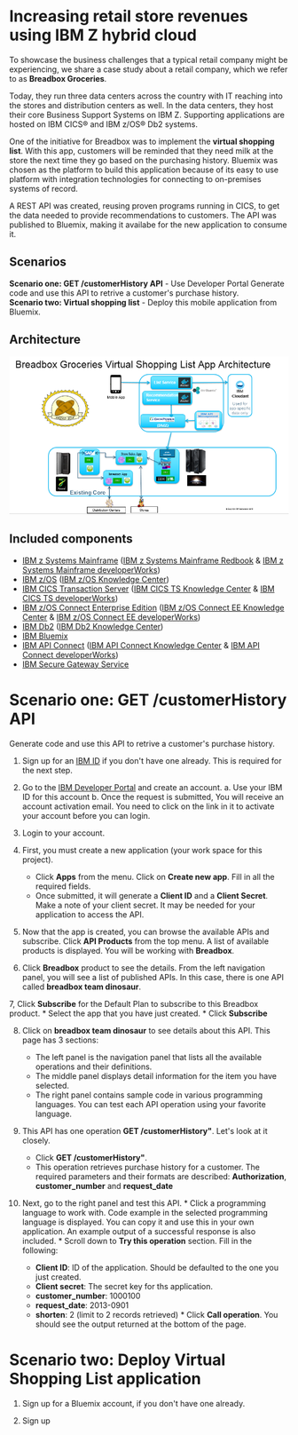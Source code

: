 # Increasing retail store revenues using IBM Z hybrid cloud

To showcase the business challenges that a typical retail company might be experiencing, we share a case study about a retail company, which we refer to as **Breadbox Groceries**.  

Today, they run three data centers across the country with IT reaching into the stores and distribution centers as well.  In the data centers, they host their core Business Support Systems on IBM Z. Supporting applications are hosted on IBM CICS® and IBM z/OS® Db2 systems.

One of the initiative for Breadbox was to implement the **virtual shopping list**. With this app, customers will be reminded that they need milk at the store the next time they go based on the purchasing history. Bluemix was chosen as the platform to build this application because of its easy to use platform with integration technologies for connecting to on-premises systems of record.

A REST API was created, reusing proven programs running in CICS, to get the data needed to provide recommendations to customers. The API was published to Bluemix, making it availabe for the new application to consume it.


## Scenarios

**Scenario one: GET /customerHistory API** - Use Developer Portal Generate code and use this API to retrive a customer's purchase history.   
**Scenario two: Virtual shopping list** - Deploy this mobile application from Bluemix.

## Architecture

![alt text](images/breadbox-architecture.png "Architecture")

## Included components
  
* [IBM z Systems Mainframe] ([IBM z Systems Mainframe Redbook] & [IBM z Systems Mainframe developerWorks])
* [IBM z/OS] ([IBM z/OS Knowledge Center])
* [IBM CICS Transaction Server] ([IBM CICS TS Knowledge Center] & [IBM CICS TS developerWorks])
* [IBM z/OS Connect Enterprise Edition] ([IBM z/OS Connect EE Knowledge Center] & [IBM z/OS Connect EE developerWorks])
* [IBM Db2] ([IBM Db2 Knowledge Center])
* [IBM Bluemix]
* [IBM API Connect] ([IBM API Connect Knowledge Center] & [IBM API Connect developerWorks])
* [IBM Secure Gateway Service]

# Scenario one: GET /customerHistory API

Generate code and use this API to retrive a customer's purchase history.

1. Sign up for an [IBM ID] if you don't have one already. This is required for the next step.

2. Go to the [IBM Developer Portal] and create an account.
  a. Use your IBM ID for this account
  b. Once the request is submitted, You will receive an account activation email. You need to click on the link in it to activate your account before you can login. 

3. Login to your account. 

4. First, you must create a new application (your work space for this project).     
    * Click **Apps** from the menu. Click on **Create new app**. Fill in all the required fields. 
    * Once submitted, it will generate a **Client ID** and a **Client Secret**. Make a note of your client secret. It may be needed for your application to access the API.

5. Now that the app is created, you can browse the available APIs and subscribe. Click **API Products** from the top menu. A list of available products is displayed. You will be working with **Breadbox**.

6. Click **Breadbox** product to see the details. From the left navigation panel, you will see a list of published APIs. In this case, there is one API called **breadbox team dinosaur**.

7, Click **Subscribe** for the Default Plan to subscribe to this Breadbox product.
      * Select the app that you have just created.
      * Click **Subscribe**

8. Click on **breadbox team dinosaur** to see details about this API. This page has 3 sections:
    * The left panel is the navigation panel that lists all the available operations and their definitions.
    * The middle panel displays detail information for the item you have selected.
    * The right panel contains sample code in various programming languages.  You can test each API operation using your favorite language.  
  
 9. This API has one operation **GET /customerHistory"**.  Let's look at it closely. 
    * Click **GET /customerHistory"**.
    * This operation retrieves purchase history for a customer. The required parameters and their formats are described: **Authorization**, **customer_number** and **request_date**
  
 10. Next, go to the right panel and test this API.
    * Click a programming language to work with. Code example in the selected programming language is displayed.  You can copy it and use this in your own application. An example output of a successful response is also included.
    * Scroll down to **Try this operation** section.  Fill in the following:
      * **Client ID**: ID of the application.  Should be defaulted to the one you just created.
      * **Client secret**: The secret key for ths application.
      * **customer_number**: 1000100
      * **request_date**: 2013-0901
      * **shorten**: 2 (limit to 2 records retrieved)
    * Click **Call operation**.
    You should see the output returned at the bottom of the page.  

# Scenario two: Deploy Virtual Shopping List application

1. Sign up for a Bluemix account, if you don't have one already.

2. Sign up 





[IBM Digital Transformation Model]: https://developer.ibm.com/mainframe/ibm-digital-transformation/

[IBM Bluemix]: https://www.ibm.com/us-en/marketplace/cloud-platform
[IBM z Systems Mainframe]: https://www-03.ibm.com/systems/z/
[IBM Client Center Montpellier]: https://www.ibm.com/ibm/clientcenter/montpellier/

[IBM z Systems Mainframe Redbook]: https://www.redbooks.ibm.com/redbooks.nsf/pages/z13?Open
[IBM z Systems Mainframe developerWorks]: https://developer.ibm.com/mainframe/

[IBM z/OS]: https://www-03.ibm.com/systems/z/os/zos/
[IBM z/OS Knowledge Center]: https://www.ibm.com/support/knowledgecenter/en/SSLTBW

[IBM CICS Transaction Server]: https://www-01.ibm.com/software/data/enterprise-application-servers/cics/
[IBM CICS TS Knowledge Center]: https://www.ibm.com/support/knowledgecenter/en/SSGMGV
[IBM CICS TS developerWorks]: https://developer.ibm.com/cics/

[IBM z/OS Connect Enterprise Edition]: https://www.ibm.com/ms-en/marketplace/connect-enterprise-edition
[IBM z/OS Connect EE Knowledge Center]: https://www.ibm.com/support/knowledgecenter/en/SS4SVW
[IBM z/OS Connect EE developerWorks]: https://developer.ibm.com/mainframe/products/zosconnect/

[IBM Db2]: https://www.ibm.com/analytics/us/en/technology/db2/?lnk=STW_US_SHP_A4_TL&lnk2=learn_DB2
[IBM Db2 Knowledge Center]: https://www.ibm.com/support/knowledgecenter/en/SSEPEK/db2z_prodhome.html

[IBM Master Data Management]: https://www.ibm.com/analytics/us/en/technology/master-data-management/
[IBM Master Data Management Knowledge Center]: https://www.ibm.com/support/knowledgecenter/en/SSWSR9

[IBM API Connect]: http://www-03.ibm.com/software/products/en/api-connect
[IBM API Connect Knowledge Center]: https://www.ibm.com/support/knowledgecenter/en/SSMNED 
[IBM API Connect developerWorks]: https://developer.ibm.com/apiconnect/

[IBM Secure Gateway Service]: https://console.bluemix.net/docs/services/SecureGateway/secure_gateway.html

[IBM DataPower Gateway]: http://www-03.ibm.com/software/products/en/datapower-gateway
[IBM DataPower Gateway Knowledge Center]: https://www.ibm.com/support/knowledgecenter/en/SS9H2Y 


[IBM ID]: https://www.ibm.com/account/us-en/signup/register.html
[IBM Developer Portal]: https://developer-contest-spbodieusibmcom-prod.developer.us.apiconnect.ibmcloud.com/

[Sign up or log in to IBM Bluemix]: https://console.bluemix.net/registration/?

